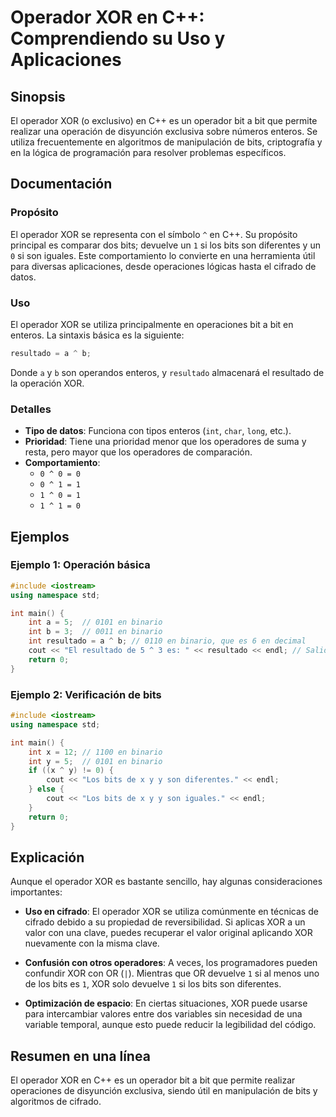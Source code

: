 <!--
Meta Description: # Operador XOR en C++: Comprendiendo su Uso y Aplicaciones ## Sinopsis El operador XOR (o exclusivo) en C++ es un operador bit a bit que permite reali...
Meta Keywords: xor, operador, bits, los, int
-->

# Operador XOR en C++: Comprendiendo su Uso y Aplicaciones

## Sinopsis
El operador XOR (o exclusivo) en C++ es un operador bit a bit que permite realizar una operación de disyunción exclusiva sobre números enteros. Se utiliza frecuentemente en algoritmos de manipulación de bits, criptografía y en la lógica de programación para resolver problemas específicos.

## Documentación
### Propósito
El operador XOR se representa con el símbolo `^` en C++. Su propósito principal es comparar dos bits; devuelve un `1` si los bits son diferentes y un `0` si son iguales. Este comportamiento lo convierte en una herramienta útil para diversas aplicaciones, desde operaciones lógicas hasta el cifrado de datos.

### Uso
El operador XOR se utiliza principalmente en operaciones bit a bit en enteros. La sintaxis básica es la siguiente:

```cpp
resultado = a ^ b;
```

Donde `a` y `b` son operandos enteros, y `resultado` almacenará el resultado de la operación XOR.

### Detalles
- **Tipo de datos**: Funciona con tipos enteros (`int`, `char`, `long`, etc.).
- **Prioridad**: Tiene una prioridad menor que los operadores de suma y resta, pero mayor que los operadores de comparación.
- **Comportamiento**: 
  - `0 ^ 0 = 0`
  - `0 ^ 1 = 1`
  - `1 ^ 0 = 1`
  - `1 ^ 1 = 0`

## Ejemplos
### Ejemplo 1: Operación básica
```cpp
#include <iostream>
using namespace std;

int main() {
    int a = 5;  // 0101 en binario
    int b = 3;  // 0011 en binario
    int resultado = a ^ b; // 0110 en binario, que es 6 en decimal
    cout << "El resultado de 5 ^ 3 es: " << resultado << endl; // Salida: 6
    return 0;
}
```

### Ejemplo 2: Verificación de bits
```cpp
#include <iostream>
using namespace std;

int main() {
    int x = 12; // 1100 en binario
    int y = 5;  // 0101 en binario
    if ((x ^ y) != 0) {
        cout << "Los bits de x y y son diferentes." << endl;
    } else {
        cout << "Los bits de x y y son iguales." << endl;
    }
    return 0;
}
```

## Explicación
Aunque el operador XOR es bastante sencillo, hay algunas consideraciones importantes:

- **Uso en cifrado**: El operador XOR se utiliza comúnmente en técnicas de cifrado debido a su propiedad de reversibilidad. Si aplicas XOR a un valor con una clave, puedes recuperar el valor original aplicando XOR nuevamente con la misma clave.
  
- **Confusión con otros operadores**: A veces, los programadores pueden confundir XOR con OR (`|`). Mientras que OR devuelve `1` si al menos uno de los bits es `1`, XOR solo devuelve `1` si los bits son diferentes.

- **Optimización de espacio**: En ciertas situaciones, XOR puede usarse para intercambiar valores entre dos variables sin necesidad de una variable temporal, aunque esto puede reducir la legibilidad del código.

## Resumen en una línea
El operador XOR en C++ es un operador bit a bit que permite realizar operaciones de disyunción exclusiva, siendo útil en manipulación de bits y algoritmos de cifrado.